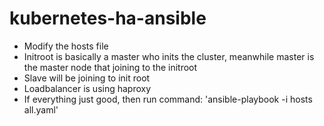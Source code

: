 # kubernetes-ha-ansible
* Modify the hosts file
* Initroot is basically a master who inits the cluster, meanwhile master is the master node that joining to the initroot
* Slave will be joining to init root
* Loadbalancer is using haproxy
* If everything just good, then run command: 'ansible-playbook -i hosts all.yaml'